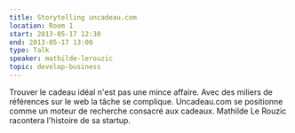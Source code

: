 ```yaml
---
title: Storytelling uncadeau.com
location: Room 1
start: 2013-05-17 12:30
end: 2013-05-17 13:00
type: Talk
speaker: mathilde-lerouzic
topic: develop-business
---
```


Trouver le cadeau idéal n'est pas une mince affaire. Avec des miliers de références sur le web la tâche se complique. Uncadeau.com se positionne comme un moteur de recherche consacré aux cadeaux. Mathilde Le Rouzic racontera l'histoire de sa startup. 